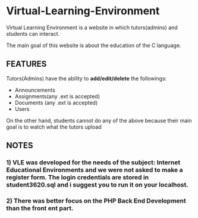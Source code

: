 # Virtual-Learning-Environment
Virtual Learning Environment is a website in which tutors(admins) and students can interact.

The main goal of this website is about the education of the C language.

## FEATURES

Tutors(Admins) have the ability to <b>add/edit/delete</b> the followings:

- Announcements
- Assignments(any .ext is accepted)
- Documents (any .ext is accepted)
- Users

On the other hand, students cannot do any of the above because their main goal is to watch what the tutors upload  

## NOTES
### <b>1)</b> VLE was developed for the needs of the subject: <b>Internet Educational Environments</b> and we were not asked to make a register form. The login credentials are stored in <b>student3620.sql</b> and i suggest you to run it on your localhost.

### <b>2)</b> There was better focus on the PHP Back End Development than the front ent part. 